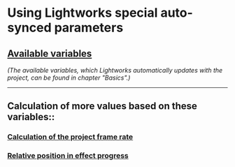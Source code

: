 # Using Lightworks special auto-synced parameters

## [Available variables](../Basics/Variables_etc/Auto_synced/README.md)  
   *(The available variables, which Lightworks automatically updates with the project, can be found in chapter "Basics".)*

---

## Calculation of more values based on these variables::

### [Calculation of the project frame rate](PROJECTfps.md)


### [Relative position in effect progress](progress.md)

